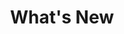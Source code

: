 ---
type: whats-new
icon: "/img/icons/whats-new.png"
component: developer tools
title: What's New
layout: components/list
---